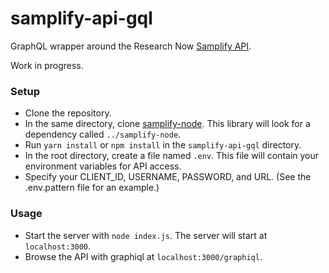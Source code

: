 # samplify-api-gql

GraphQL wrapper around the Research Now [Samplify API](https://researchnow.github.io/samplifyapi-docs/).

Work in progress.

### Setup

* Clone the repository.
* In the same directory, clone [samplify-node](https://github.com/b-reif/samplify-node). This library will look for a dependency called `../samplify-node`.
* Run `yarn install` or `npm install` in the `samplify-api-gql` directory.
* In the root directory, create a file named `.env`. This file will contain your environment variables for API access.
* Specify your CLIENT_ID, USERNAME, PASSWORD, and URL. (See the .env.pattern file for an example.)

### Usage

* Start the server with `node index.js`. The server will start at `localhost:3000`.
* Browse the API with graphiql at `localhost:3000/graphiql`.
